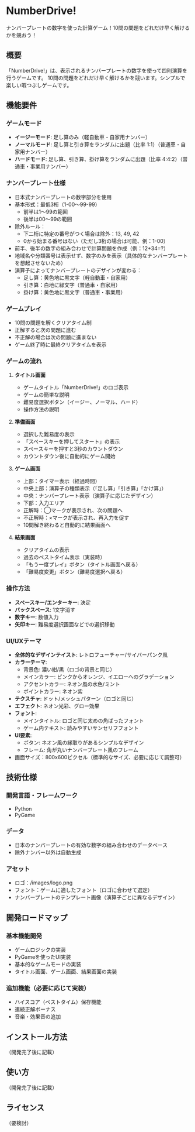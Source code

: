 # NumberDrive!

ナンバープレートの数字を使った計算ゲーム！10問の問題をどれだけ早く解けるかを競おう！

## 概要

「NumberDrive!」は、表示されるナンバープレートの数字を使って四則演算を行うゲームです。
10問の問題をどれだけ早く解けるかを競います。シンプルで楽しい暇つぶしゲームです。

## 機能要件

### ゲームモード
- **イージーモード**: 足し算のみ（軽自動車・自家用ナンバー）
- **ノーマルモード**: 足し算と引き算をランダムに出題（比率 1:1）（普通車・自家用ナンバー）
- **ハードモード**: 足し算、引き算、掛け算をランダムに出題（比率 4:4:2）（普通車・事業用ナンバー）

### ナンバープレート仕様
- 日本式ナンバープレートの数字部分を使用
- 基本形式：最低3桁（1-00〜99-99）
  - 前半は1〜99の範囲
  - 後半は00〜99の範囲
- 除外ルール：
  - 下二桁に特定の番号がつく場合は除外：13, 49, 42
  - 0から始まる番号はない（ただし3桁の場合は可能、例：1-00）
- 前半、後半の数字の組み合わせで計算問題を作成（例：12+34=?）
- 地域名や分類番号は表示せず、数字のみを表示（具体的なナンバープレートを想起させないため）
- 演算子によってナンバープレートのデザインが変わる：
  - 足し算：黄色地に黒文字（軽自動車・自家用）
  - 引き算：白地に緑文字（普通車・自家用）
  - 掛け算：黄色地に黒文字（普通車・事業用）

### ゲームプレイ
- 10問の問題を解くクリアタイム制
- 正解すると次の問題に進む
- 不正解の場合は次の問題に進まない
- ゲーム終了時に最終クリアタイムを表示

### ゲームの流れ
1. **タイトル画面**
   - ゲームタイトル「NumberDrive!」のロゴ表示
   - ゲームの簡単な説明
   - 難易度選択ボタン（イージー、ノーマル、ハード）
   - 操作方法の説明

2. **準備画面**
   - 選択した難易度の表示
   - 「スペースキーを押してスタート」の表示
   - スペースキーを押すと3秒のカウントダウン
   - カウントダウン後に自動的にゲーム開始

3. **ゲーム画面**
   - 上部：タイマー表示（経過時間）
   - 中央上部：演算子の種類表示（「足し算」「引き算」「かけ算」）
   - 中央：ナンバープレート表示（演算子に応じたデザイン）
   - 下部：入力エリア
   - 正解時：◯マークが表示され、次の問題へ
   - 不正解時：×マークが表示され、再入力を促す
   - 10問解き終わると自動的に結果画面へ

4. **結果画面**
   - クリアタイムの表示
   - 過去のベストタイム表示（実装時）
   - 「もう一度プレイ」ボタン（タイトル画面へ戻る）
   - 「難易度変更」ボタン（難易度選択へ戻る）

### 操作方法
- **スペースキー/エンターキー**: 決定
- **バックスペース**: 1文字消す
- **数字キー**: 数値入力
- **矢印キー**: 難易度選択画面などでの選択移動

### UI/UXテーマ
- **全体的なデザインテイスト**: レトロフューチャー/サイバーパンク風
- **カラーテーマ**:
  - 背景色: 濃い紺/黒（ロゴの背景と同じ）
  - メインカラー: ピンクからオレンジ、イエローへのグラデーション
  - アクセントカラー: ネオン風の水色/ミント
  - ポイントカラー: ネオン紫
- **テクスチャ**: ドット/メッシュパターン（ロゴと同じ）
- **エフェクト**: ネオン光彩、グロー効果
- **フォント**:
  - メインタイトル: ロゴと同じ太めの角ばったフォント
  - ゲーム内テキスト: 読みやすいサンセリフフォント
- **UI要素**:
  - ボタン: ネオン風の縁取りがあるシンプルなデザイン
  - フレーム: 角が丸いナンバープレート風のフレーム
- 画面サイズ：800x600ピクセル（標準的なサイズ、必要に応じて調整可）

## 技術仕様

### 開発言語・フレームワーク
- Python
- PyGame

### データ
- 日本のナンバープレートの有効な数字の組み合わせのデータベース
- 除外ナンバー以外は自動生成

### アセット
- ロゴ：/images/logo.png
- フォント：ゲームに適したフォント（ロゴに合わせて選定）
- ナンバープレートのテンプレート画像（演算子ごとに異なるデザイン）

## 開発ロードマップ

### 基本機能開発
- ゲームロジックの実装
- PyGameを使ったUI実装
- 基本的なゲームモードの実装
- タイトル画面、ゲーム画面、結果画面の実装

### 追加機能（必要に応じて実装）
- ハイスコア（ベストタイム）保存機能
- 連続正解ボーナス
- 音楽・効果音の追加

## インストール方法

（開発完了後に記載）

## 使い方

（開発完了後に記載）

## ライセンス

（要検討）

